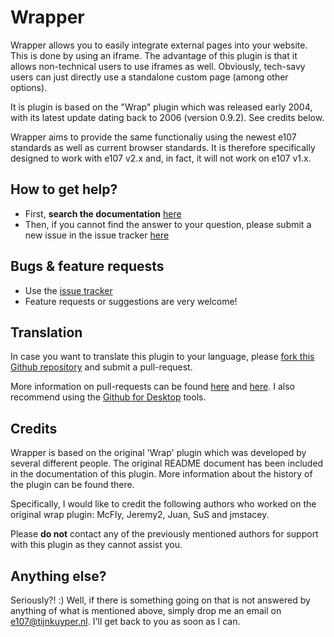 # Wrapper #
Wrapper allows you to easily integrate external pages into your website. This is done by using an iframe. The advantage of this plugin is that it allows non-technical users to use iframes as well. Obviously, tech-savy users can just directly use a standalone custom page (among other options).

It is plugin is based on the "Wrap" plugin which was released early 2004, with its latest update dating back to 2006 (version 0.9.2). See credits below.

Wrapper aims to provide the same functionaliy using the newest e107 standards as well as current browser standards. It is therefore specifically designed to work with e107 v2.x and, in fact, it will not work on e107 v1.x.

## How to get help? ##

* First, **search the documentation** [here](https://github.com/Moc/Wrapper/wiki)
* Then, if you cannot find the answer to your question, please submit a new issue in the issue tracker [here](https://github.com/Moc/Wrapper/issues)

## Bugs &  feature requests ##
* Use the [issue tracker](https://github.com/Moc/Wrapper/issues)
* Feature requests or suggestions are very welcome!

## Translation ##
In case you want to translate this plugin to your language, please [fork this Github repository](https://help.github.com/articles/fork-a-repo) and submit a pull-request.

More information on pull-requests can be found [here](https://help.github.com/articles/using-pull-requests) and [here](http://guides.github.com/overviews/flow/).
I also recommend using the [Github for Desktop](https://desktop.github.com/) tools.

## Credits ##
Wrapper is based on the original 'Wrap' plugin which was developed by several different people. The original README document has been included in the documentation of this plugin. More information about the history of the plugin can be found there.

Specifically, I would like to credit the following authors who worked on the original wrap plugin: McFly, Jeremy2, Juan, SuS and jmstacey.

Please **do not** contact any of the previously mentioned authors for support with this plugin as they cannot assist you.

## Anything else? ##
Seriously?! :) Well, if there is something going on that is not answered by anything of what is mentioned above, simply drop me an email on e107@tijnkuyper.nl. I'll get back to you as soon as I can.
